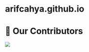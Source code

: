 # arifcahya.github.io

# :handshake: Our Contributors
<a href="https://github.com/arifcahya/arifcahya.github.io/graphs/contributors">
  <img src="https://contrib.rocks/image?repo=arifcahya/arifcahya.github.io" />
</a>
